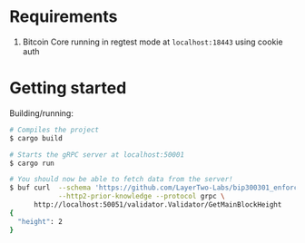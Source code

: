 # Requirements

1. Bitcoin Core running in regtest mode at `localhost:18443` using cookie auth

# Getting started

Building/running:

```bash
# Compiles the project
$ cargo build

# Starts the gRPC server at localhost:50001
$ cargo run

# You should now be able to fetch data from the server!
$ buf curl  --schema 'https://github.com/LayerTwo-Labs/bip300301_enforcer_proto.git' \
            --http2-prior-knowledge --protocol grpc \
      http://localhost:50051/validator.Validator/GetMainBlockHeight
{
  "height": 2
}
```